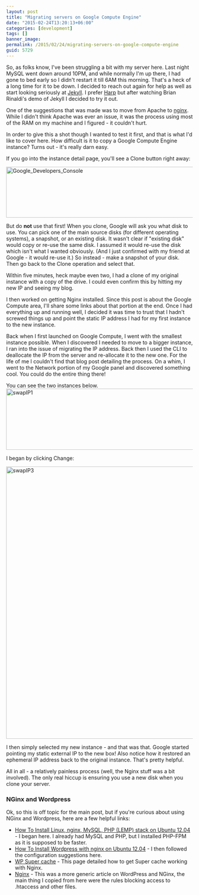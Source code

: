 ```yaml
---
layout: post
title: "Migrating servers on Google Compute Engine"
date: "2015-02-24T13:20:13+06:00"
categories: [development]
tags: []
banner_image: 
permalink: /2015/02/24/migrating-servers-on-google-compute-engine
guid: 5729
---
```


So, as folks know, I've been struggling a bit with my server here. Last night MySQL went down around 10PM, and while normally I'm up there, I had gone to bed early so I didn't restart it till 6AM this morning. That's a heck of a long time for it to be down. I decided to reach out again for help as well as start looking seriously at <a href="http://jekyllrb.com/">Jekyll</a>. I prefer <a href="http://harpjs.com/">Harp</a> but after watching Brian Rinaldi's demo of Jekyll I decided to try it out.

<!--more-->

One of the suggestions that was made was to move from Apache to <a href="http://nginx.org/">nginx</a>. While I didn't think Apache was ever an issue, it was the process using most of the RAM on my machine and I figured - it couldn't hurt.

In order to give this a shot though I wanted to test it first, and that is what I'd like to cover here. How difficult is it to copy a Google Compute Engine instance? Turns out - it's really darn easy.

If you go into the instance detail page, you'll see a Clone button right away:

<a href="http://www.raymondcamden.com/wp-content/uploads/2015/02/Google_Developers_Console.png"><img src="https://static.raymondcamden.com/images/wp-content/uploads/2015/02/Google_Developers_Console.png" alt="Google_Developers_Console" width="850" height="137" class="alignnone size-full wp-image-5730" /></a>

But do <strong>not</strong> use that first! When you clone, Google will ask you what disk to use. You can pick one of the main source disks (for different operating systems), a snapshot, or an existing disk. It wasn't clear if "existing disk" would copy or re-use the same disk. I assumed it would re-use the disk which isn't what I wanted obviously. (And I just confirmed with my friend at Google - it would re-use it.) So instead - make a snapshot of your disk. Then go back to the Clone operation and select that.

Within five minutes, heck maybe even two, I had a clone of my original instance with a copy of the drive. I could even confirm this by hitting my new IP and seeing my blog.

I then worked on getting Nginx installed. Since this post is about the Google Compute area, I'll share some links about that portion at the end. Once I had everything up and running well, I decided it was time to trust that I hadn't screwed things up and point the static IP address I had for my first instance to the new instance.

Back when I first launched on Google Compute, I went with the smallest instance possible. When I discovered I needed to move to a bigger instance, I ran into the issue of migrating the IP address. Back then I used the CLI to deallocate the IP from the server and re-allocate it to the new one. For the life of me I couldn't find that blog post detailing the process. On a whim, I went to the Network portion of my Google panel and discovered something cool. You could do the entire thing there!

You can see the two instances below. 
<a href="http://www.raymondcamden.com/wp-content/uploads/2015/02/swapIP1.png"><img src="https://static.raymondcamden.com/images/wp-content/uploads/2015/02/swapIP1.png" alt="swapIP1" width="850" height="165" class="alignnone size-full wp-image-5731" /></a>

I began by clicking Change:

<a href="http://www.raymondcamden.com/wp-content/uploads/2015/02/swapIP3.png"><img src="https://static.raymondcamden.com/images/wp-content/uploads/2015/02/swapIP3.png" alt="swapIP3" width="1128" height="734" class="alignnone size-full wp-image-5732" /></a>

I then simply selected my new instance - and that was that. Google started pointing my static external IP to the new box! Also notice how it restored an ephemeral IP address back to the original instance. That's pretty helpful.

All in all - a relatively painless process (well, the Nginx stuff was a bit involved). The only real hiccup is ensuring you use a new disk when you clone your server.

<h3>NGinx and Wordpress</h3>

Ok, so this is off topic for the main post, but if you're curious about using NGinx and Wordpress, here are a few helpful links:

<ul>
<li><a href="https://www.digitalocean.com/community/tutorials/how-to-install-linux-nginx-mysql-php-lemp-stack-on-ubuntu-12-04">How To Install Linux, nginx, MySQL, PHP (LEMP) stack on Ubuntu 12.04</a> - I began here. I already had MySQL and PHP, but I installed PHP-FPM as it is supposed to be faster. </li>
<li><a href="https://www.digitalocean.com/community/tutorials/how-to-install-wordpress-with-nginx-on-ubuntu-12-04">How To Install Wordpress with nginx on Ubuntu 12.04</a> - I then followed the configuration suggestions here.</li>
<li><a href="https://rtcamp.com/wordpress-nginx/tutorials/single-site/wp-super-cache/">WP Super cache</a> - This page detailed how to get Super cache working with Nginx.</li>
<li><a href="http://codex.wordpress.org/Nginx">Nginx</a> - This was a more generic article on WordPress and NGinx, the main thing I copied from here were the rules blocking access to .htaccess and other files.
</ul>
